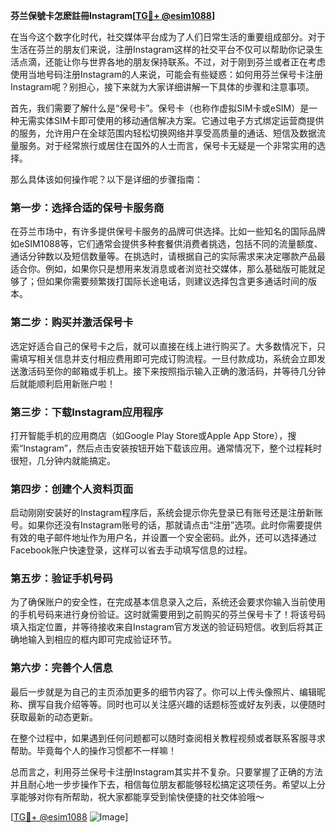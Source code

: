 **芬兰保號卡怎麽註冊Instagram[[TG💪+ @esim1088](https://t.me/s/esim1088)]**

在当今这个数字化时代，社交媒体平台成为了人们日常生活的重要组成部分。对于生活在芬兰的朋友们来说，注册Instagram这样的社交平台不仅可以帮助你记录生活点滴，还能让你与世界各地的朋友保持联系。不过，对于刚到芬兰或者正在考虑使用当地号码注册Instagram的人来说，可能会有些疑惑：如何用芬兰保号卡注册Instagram呢？别担心，接下来就为大家详细讲解一下具体的步骤和注意事项。

首先，我们需要了解什么是“保号卡”。保号卡（也称作虚拟SIM卡或eSIM）是一种无需实体SIM卡即可使用的移动通信解决方案。它通过电子方式绑定运营商提供的服务，允许用户在全球范围内轻松切换网络并享受高质量的通话、短信及数据流量服务。对于经常旅行或居住在国外的人士而言，保号卡无疑是一个非常实用的选择。

那么具体该如何操作呢？以下是详细的步骤指南：

### 第一步：选择合适的保号卡服务商
在芬兰市场中，有许多提供保号卡服务的品牌可供选择。比如一些知名的国际品牌如eSIM1088等，它们通常会提供多种套餐供消费者挑选，包括不同的流量额度、通话分钟数以及短信数量等。在挑选时，请根据自己的实际需求来决定哪款产品最适合你。例如，如果你只是想用来发消息或者浏览社交媒体，那么基础版可能就足够了；但如果你需要频繁拨打国际长途电话，则建议选择包含更多通话时间的版本。

### 第二步：购买并激活保号卡
选定好适合自己的保号卡之后，就可以直接在线上进行购买了。大多数情况下，只需填写相关信息并支付相应费用即可完成订购流程。一旦付款成功，系统会立即发送激活码至你的邮箱或手机上。接下来按照指示输入正确的激活码，并等待几分钟后就能顺利启用新账户啦！

### 第三步：下载Instagram应用程序
打开智能手机的应用商店（如Google Play Store或Apple App Store），搜索“Instagram”，然后点击安装按钮开始下载该应用。通常情况下，整个过程耗时很短，几分钟内就能搞定。

### 第四步：创建个人资料页面
启动刚刚安装好的Instagram程序后，系统会提示你先登录已有账号还是注册新账号。如果你还没有Instagram账号的话，那就请点击“注册”选项。此时你需要提供有效的电子邮件地址作为用户名，并设置一个安全密码。此外，还可以选择通过Facebook账户快速登录，这样可以省去手动填写信息的过程。

### 第五步：验证手机号码
为了确保账户的安全性，在完成基本信息录入之后，系统还会要求你输入当前使用的手机号码来进行身份验证。这时就需要用到之前购买的芬兰保号卡了！将该号码填入指定位置，并等待接收来自Instagram官方发送的验证码短信。收到后将其正确地输入到相应的框内即可完成验证环节。

### 第六步：完善个人信息
最后一步就是为自己的主页添加更多的细节内容了。你可以上传头像照片、编辑昵称、撰写自我介绍等等。同时也可以关注感兴趣的话题标签或好友列表，以便随时获取最新的动态更新。

在整个过程中，如果遇到任何问题都可以随时查阅相关教程视频或者联系客服寻求帮助。毕竟每个人的操作习惯都不一样嘛！

总而言之，利用芬兰保号卡注册Instagram其实并不复杂。只要掌握了正确的方法并且耐心地一步步操作下去，相信每位朋友都能够轻松搞定这项任务。希望以上分享能够对你有所帮助，祝大家都能享受到愉快便捷的社交体验哦～

[[TG💪+ @esim1088](https://t.me/s/esim1088) ![Image](https://i.postimg.cc/4NQfJmqS/Snipaste-2025-05-13-00-14-12.png)]